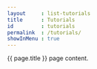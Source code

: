 ```yaml
---
layout     : list-tutorials
title      : Tutorials
id         : tutorials
permalink  : /tutorials/
showInMenu : true
---
```

{{ page.title }} page content.